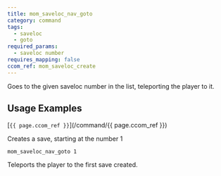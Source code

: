 ```yaml
---
title: mom_saveloc_nav_goto
category: command
tags:
  - saveloc
  - goto
required_params: 
  - saveloc number
requires_mapping: false
ccom_ref: mom_saveloc_create
---
```


Goes to the given saveloc number in the list, teleporting the player to it.

## Usage Examples

[`{{ page.ccom_ref }}`](/command/{{ page.ccom_ref }})

Creates a save, starting at the number 1

`mom_saveloc_nav_goto 1`

Teleports the player to the first save created.